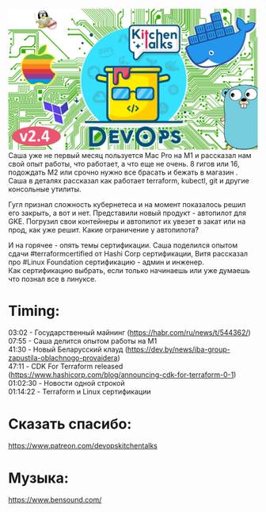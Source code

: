 ![logo](data/dkt18-logo.jpg)
Саша уже не первый месяц пользуется Mac Pro на М1 и рассказал нам свой опыт работы, что работает, а что еще не очень. 8 гигов или 16, подождать М2 или срочно нужно все брасать и бежать в магазин . Саша в деталях рассказал как работает terraform, kubectl, git и другие консольные утилиты.  

Гугл признал сложность кубернетеса и на момент показалось решил его закрыть, а вот и нет. Представили новый продукт - автопилот для GKE. Погрузил свои контейнеры и автопилот их увезет в закат или на прод, как уже решит. Какие ограничение у автопилота?  

И на горячее - опять темы сертификации. Саша поделился опытом сдачи #terraformcertified от Hashi Corp сертификации, Витя рассказал про #Linux Foundation сертификацию - админ и инженер.  
Как сертификацию выбрать, если только начинаешь или уже думаешь что познал все в линуксе.


# Timing:
03:02 - Государственный майнинг (https://habr.com/ru/news/t/544362/)  
07:55 - Саша делится опытом работы на M1  
41:30 - Новый Беларусский клауд (https://dev.by/news/iba-group-zapustila-oblachnogo-provaidera)  
47:11 - CDK For Terraform released (https://www.hashicorp.com/blog/announcing-cdk-for-terraform-0-1)  
01:02:30 - Новости одной строкой  
01:14:22 - Terraform и Linux сертификации


# Сказать спасибо:
https://www.patreon.com/devopskitchentalks

# Музыка:
https://www.bensound.com/